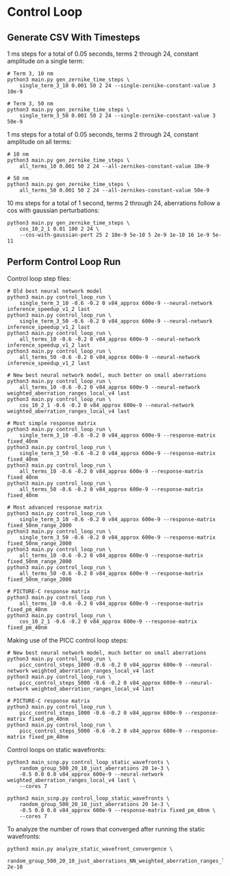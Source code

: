 # Control Loop

## Generate CSV With Timesteps

1 ms steps for a total of 0.05 seconds, terms 2 through 24, constant amplitude on a single term:

    # Term 3, 10 nm
    python3 main.py gen_zernike_time_steps \
        single_term_3_10 0.001 50 2 24 --single-zernike-constant-value 3 10e-9

    # Term 3, 50 nm
    python3 main.py gen_zernike_time_steps \
        single_term_3_50 0.001 50 2 24 --single-zernike-constant-value 3 50e-9

1 ms steps for a total of 0.05 seconds, terms 2 through 24, constant amplitude on all terms:

    # 10 nm
    python3 main.py gen_zernike_time_steps \
        all_terms_10 0.001 50 2 24 --all-zernikes-constant-value 10e-9

    # 50 nm
    python3 main.py gen_zernike_time_steps \
        all_terms_50 0.001 50 2 24 --all-zernikes-constant-value 50e-9

10 ms steps for a total of 1 second, terms 2 through 24, aberrations follow a cos with gaussian perturbations:

    python3 main.py gen_zernike_time_steps \
        cos_10_2_1 0.01 100 2 24 \
        --cos-with-gaussian-pert 25 2 10e-9 5e-10 5 2e-9 1e-10 16 1e-9 5e-11

## Perform Control Loop Run

Control loop step files:

    # Old best neural network model
    python3 main.py control_loop_run \
        single_term_3_10 -0.6 -0.2 0 v84_approx 600e-9 --neural-network inference_speedup_v1_2 last
    python3 main.py control_loop_run \
        single_term_3_50 -0.6 -0.2 0 v84_approx 600e-9 --neural-network inference_speedup_v1_2 last
    python3 main.py control_loop_run \
        all_terms_10 -0.6 -0.2 0 v84_approx 600e-9 --neural-network inference_speedup_v1_2 last
    python3 main.py control_loop_run \
        all_terms_50 -0.6 -0.2 0 v84_approx 600e-9 --neural-network inference_speedup_v1_2 last

    # New best neural network model, much better on small aberrations
    python3 main.py control_loop_run \
        all_terms_10 -0.6 -0.2 0 v84_approx 600e-9 --neural-network weighted_aberration_ranges_local_v4 last
    python3 main.py control_loop_run \
        cos_10_2_1 -0.6 -0.2 0 v84_approx 600e-9 --neural-network weighted_aberration_ranges_local_v4 last

    # Most simple response matrix
    python3 main.py control_loop_run \
        single_term_3_10 -0.6 -0.2 0 v84_approx 600e-9 --response-matrix fixed_40nm
    python3 main.py control_loop_run \
        single_term_3_50 -0.6 -0.2 0 v84_approx 600e-9 --response-matrix fixed_40nm
    python3 main.py control_loop_run \
        all_terms_10 -0.6 -0.2 0 v84_approx 600e-9 --response-matrix fixed_40nm
    python3 main.py control_loop_run \
        all_terms_50 -0.6 -0.2 0 v84_approx 600e-9 --response-matrix fixed_40nm

    # Most advanced response matrix
    python3 main.py control_loop_run \
        single_term_3_10 -0.6 -0.2 0 v84_approx 600e-9 --response-matrix fixed_50nm_range_2000
    python3 main.py control_loop_run \
        single_term_3_50 -0.6 -0.2 0 v84_approx 600e-9 --response-matrix fixed_50nm_range_2000
    python3 main.py control_loop_run \
        all_terms_10 -0.6 -0.2 0 v84_approx 600e-9 --response-matrix fixed_50nm_range_2000
    python3 main.py control_loop_run \
        all_terms_50 -0.6 -0.2 0 v84_approx 600e-9 --response-matrix fixed_50nm_range_2000

    # PICTURE-C response matrix
    python3 main.py control_loop_run \
        all_terms_10 -0.6 -0.2 0 v84_approx 600e-9 --response-matrix fixed_pm_40nm
    python3 main.py control_loop_run \
        cos_10_2_1 -0.6 -0.2 0 v84_approx 600e-9 --response-matrix fixed_pm_40nm

Making use of the PICC control loop steps:

    # New best neural network model, much better on small aberrations
    python3 main.py control_loop_run \
        picc_control_steps_1000 -0.6 -0.2 0 v84_approx 600e-9 --neural-network weighted_aberration_ranges_local_v4 last
    python3 main.py control_loop_run \
        picc_control_steps_5000 -0.6 -0.2 0 v84_approx 600e-9 --neural-network weighted_aberration_ranges_local_v4 last

    # PICTURE-C response matrix
    python3 main.py control_loop_run \
        picc_control_steps_1000 -0.6 -0.2 0 v84_approx 600e-9 --response-matrix fixed_pm_40nm
    python3 main.py control_loop_run \
        picc_control_steps_5000 -0.6 -0.2 0 v84_approx 600e-9 --response-matrix fixed_pm_40nm

Control loops on static wavefronts:

    python3 main_scnp.py control_loop_static_wavefronts \
        random_group_500_20_10_just_aberrations 20 1e-3 \
        -0.5 0.0 0.0 v84_approx 600e-9 --neural-network weighted_aberration_ranges_local_v4 last \
        --cores 7

    python3 main_scnp.py control_loop_static_wavefronts \
        random_group_500_20_10_just_aberrations 20 1e-3 \
        -0.5 0.0 0.0 v84_approx 600e-9 --response-matrix fixed_pm_40nm \
        --cores 7

To analyze the number of rows that converged after running the static wavefronts:

    python3 main.py analyze_static_wavefront_convergence \
        random_group_500_20_10_just_aberrations_NN_weighted_aberration_ranges_local_v4_last_20_-0.5_0.0_0.0 2e-10
